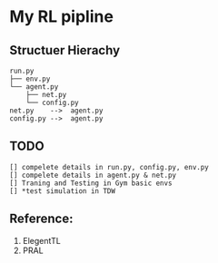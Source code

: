 # My RL pipline

## Structuer Hierachy
    run.py
    ├── env.py
    └── agent.py
        ├── net.py
        └── config.py
    net.py    -->  agent.py
    config.py -->  agent.py
## TODO 
    [] compelete details in run.py, config.py, env.py
    [] compelete details in agent.py & net.py
    [] Traning and Testing in Gym basic envs
    [] *test simulation in TDW 

## Reference:
1. ElegentTL
2. PRAL